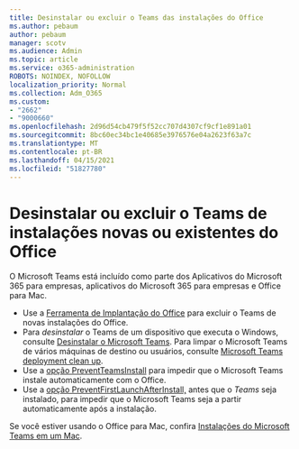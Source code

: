 ```yaml
---
title: Desinstalar ou excluir o Teams das instalações do Office
ms.author: pebaum
author: pebaum
manager: scotv
ms.audience: Admin
ms.topic: article
ms.service: o365-administration
ROBOTS: NOINDEX, NOFOLLOW
localization_priority: Normal
ms.collection: Adm_O365
ms.custom:
- "2662"
- "9000660"
ms.openlocfilehash: 2d96d54cb479f5f52cc707d4307cf9cf1e891a01
ms.sourcegitcommit: 8bc60ec34bc1e40685e3976576e04a2623f63a7c
ms.translationtype: MT
ms.contentlocale: pt-BR
ms.lasthandoff: 04/15/2021
ms.locfileid: "51827780"
---
```

# <a name="uninstall-or-exclude-teams-from-new-or-existing-office-installations"></a>Desinstalar ou excluir o Teams de instalações novas ou existentes do Office

O Microsoft Teams está incluído como parte dos Aplicativos do Microsoft 365 para empresas, aplicativos do Microsoft 365 para empresas e Office para Mac.

- Use a [Ferramenta de Implantação do Office](https://docs.microsoft.com/deployoffice/teams-install#how-to-exclude-microsoft-teams-from-new-installations-of-microsoft-365-apps) para excluir o Teams de novas instalações do Office.
- Para *desinstalar* o Teams de um dispositivo que executa o Windows, consulte [Desinstalar o Microsoft Teams](https://support.office.com/article/3b159754-3c26-4952-abe7-57d27f5f4c81). Para limpar o Microsoft Teams de vários máquinas de destino ou usuários, consulte [Microsoft Teams deployment clean up](https://docs.microsoft.com/microsoftteams/scripts/powershell-script-teams-deployment-clean-up).
- Use a [opção PreventTeamsInstall](https://docs.microsoft.com/deployoffice/teams-install#use-group-policy-to-control-the-installation-of-microsoft-teams
) para impedir que o Microsoft Teams instale automaticamente com o Office.
- Use a [opção PreventFirstLaunchAfterInstall,](https://docs.microsoft.com/deployoffice/teams-install#use-group-policy-to-prevent-microsoft-teams-from-starting-automatically-after-installation) antes que o *Teams* seja instalado, para impedir que o Microsoft Teams seja a partir automaticamente após a instalação.

Se você estiver usando o Office para Mac, confira [Instalações do Microsoft Teams em um Mac](https://docs.microsoft.com/deployoffice/teams-install#microsoft-teams-installations-on-a-mac).